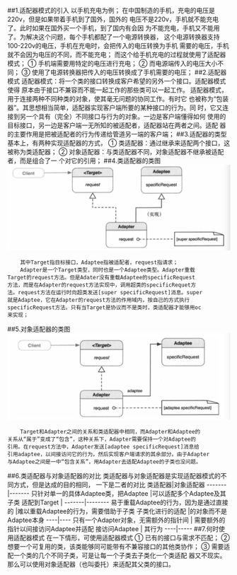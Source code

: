 ##1.适配器模式的引入
        以手机充电为例；
        在中国制造的手机，充电的电压是220v，但是如果带着手机到了国外，国外的
    电压不是220v，手机就不能充电了。此时如果在国外买一个手机，到了国内有会因
    为不能充电，手机又不能用了。为解决这个问题，每个手机都配了一个电源转换器，
    这个电源转换器支持100-220v的电压，手机在充电时，会把传入的电压转换为手机
    需要的电压，手机就不会因为电压的不同，而不能充电；
        而这个给手机充电的过程就使用了适配器模式；
        ① 手机端需要用特定的电压进行充电；
        ② 而电源端传入的电压大小不同；
        ③ 使用了电源转换器把传入的电压转换成了手机需要的电压；
##2.适配器模式
        适配器模式：将一个类的接口转换成客户希望的另外一个接口。适配器模式使得
    原本由于接口不兼容而不能一起工作的那些类可以一起工作。
        适配器模式，用于连接两种不同种类的对象，使其毫无问题的协同工作。有时它
    也被称为“包装器”。其思想相当简单，适配器实现客户端所要的某种接口的行为。同
    时，它又连接到另一个具有（完全）不同接口与行为的对象。一边是客户端懂得如何
    使用的目标接口，另一边是客户端一无所知的被适配者，适配器站在两者之间。适配
    器的主要作用是把被适配者的行为传递给管道另一端的客户端；
##3.适配器的类型
        基本上，有两种实现适配器的方式，
        ① 类适配器：通过继承来适配两个接口，这被称为类适配器；
        ② 对象适配器：与类适配器不同，对象适配器不继承被适配者，而是组合了一
    个对它的引用；
##4.类适配器的类图
![类适配器](adapterClass.png)

        其中Target指目标接口，Adaptee指被适配者，request指请求；
        Adapter是一个Target类型，同时也是一个Adaptee类型。Adapter重载
    Target的request方法。但是Adater没有重载Adaptee的specificRequest
    方法，而是在Adapter的request方法实现中，调用超类的specificRequet方
    法。request方法在运行时向超类发送[super specificRequest]消息。super
    就是Adaptee，它在Adapter的request方法的作用域内，按自己的方式执行
    specificRequest方法。只有当Target是协议而不是类时，类适配器才能够用oc
    来实现；
##5.对象适配器的类图
![对象适配器](adapterObject.png)

        Target和Adapter之间的关系和类适配器中相同，而Adapter和Adaptee的
    关系从“属于”变成了“包含”，这种关系下，Adapter需要保持一个对Adaptee的
    引用。在request方法中，Adapter发送[adaptee specificRequest]消息给
    引用adaptee，以间接访问它的行为，然后实现客户端请求的其余部分。由于Adapter
    与Adaptee之间是一中“包含关系”，用Adapter去适配Adaptee的子类也没问题。
##6.类适配器与对象适配器的对比
        类适配器与对象适配器是实现适配器模式的不同方式，但是达成的目的相同，
    一下是二者的对比
类适配器|对象适配器
-------|-------
只针对单一的具体Adaptee类，把Adaptee |可以适配多个Adaptee及其子类
适配到Target                       |
-------|--------
易于重载Adaptee的行为，因为是通过直接的 |难以重载Adaptee的行为，需要借助于子类
子类化进行的适配                     |的对象而不是Adaptee本身
----|----
只有一个Adapter对象，无需额外的指针间  | 需要额外的指针以间接访问Adaptee并适配
接访问Adaptee                      | 其行为
----|-----
##7.何时使用适配器模式
        在一下情形，可使用适配器模式
        ① 已有的接口与需求不匹配；
        ② 想要一个可复用的类，该类能够同可能带有不兼容接口的其他类协作；
        ③ 需要适配一个类的几个不同子类，可是让每一个子类去子类化一个类适配
    器又不现实。那么可以使用对象适配器（也叫委托）来适配其父类的接口。